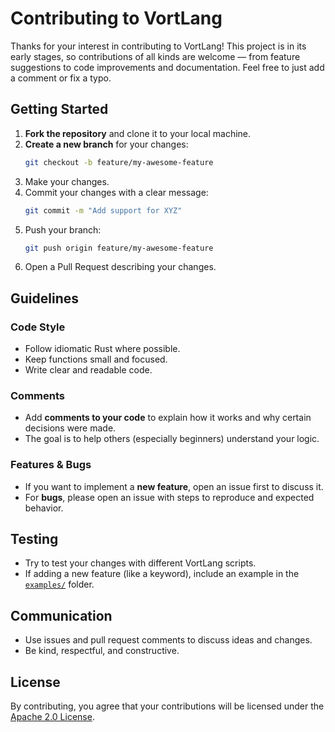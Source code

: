 # Contributing to VortLang

Thanks for your interest in contributing to VortLang! This project is in its early stages, so contributions of all kinds are welcome — from feature suggestions to code improvements and documentation.
Feel free to just add a comment or fix a typo.


## Getting Started

1. **Fork the repository** and clone it to your local machine.
2. **Create a new branch** for your changes:
   ```bash
   git checkout -b feature/my-awesome-feature
   ```
3. Make your changes.
4. Commit your changes with a clear message:
   ```bash
   git commit -m "Add support for XYZ"
   ```
5. Push your branch:
   ```bash
   git push origin feature/my-awesome-feature
   ```
6. Open a Pull Request describing your changes.

## Guidelines

### Code Style

- Follow idiomatic Rust where possible.
- Keep functions small and focused.
- Write clear and readable code.

### Comments

- Add **comments to your code** to explain how it works and why certain decisions were made.
- The goal is to help others (especially beginners) understand your logic.

### Features & Bugs

- If you want to implement a **new feature**, open an issue first to discuss it.
- For **bugs**, please open an issue with steps to reproduce and expected behavior.

## Testing

- Try to test your changes with different VortLang scripts.
- If adding a new feature (like a keyword), include an example in the [`examples/`](/examples) folder.

## Communication

- Use issues and pull request comments to discuss ideas and changes.
- Be kind, respectful, and constructive.

## License

By contributing, you agree that your contributions will be licensed under the [Apache 2.0 License](LICENSE).
